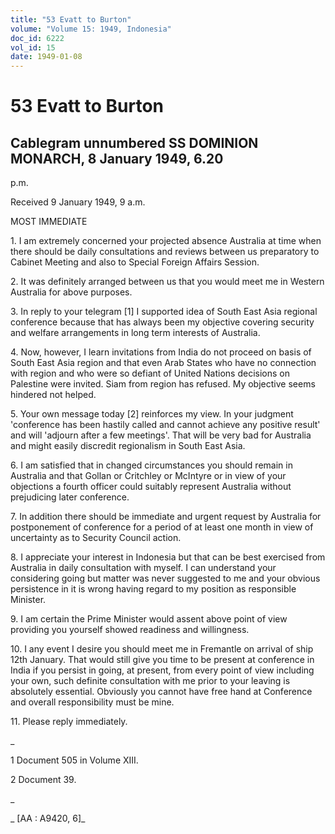 ```yaml
---
title: "53 Evatt to Burton"
volume: "Volume 15: 1949, Indonesia"
doc_id: 6222
vol_id: 15
date: 1949-01-08
---
```


# 53 Evatt to Burton

## Cablegram unnumbered SS DOMINION MONARCH, 8 January 1949, 6.20

p.m.

Received 9 January 1949, 9 a.m.

MOST IMMEDIATE

1\. I am extremely concerned your projected absence Australia at time when there should be daily consultations and reviews between us preparatory to Cabinet Meeting and also to Special Foreign Affairs Session.

2\. It was definitely arranged between us that you would meet me in Western Australia for above purposes.

3\. In reply to your telegram [1] I supported idea of South East Asia regional conference because that has always been my objective covering security and welfare arrangements in long term interests of Australia.

4\. Now, however, I learn invitations from India do not proceed on basis of South East Asia region and that even Arab States who have no connection with region and who were so defiant of United Nations decisions on Palestine were invited. Siam from region has refused. My objective seems hindered not helped.

5\. Your own message today [2] reinforces my view. In your judgment 'conference has been hastily called and cannot achieve any positive result' and will 'adjourn after a few meetings'. That will be very bad for Australia and might easily discredit regionalism in South East Asia.

6\. I am satisfied that in changed circumstances you should remain in Australia and that Gollan or Critchley or McIntyre or in view of your objections a fourth officer could suitably represent Australia without prejudicing later conference.

7\. In addition there should be immediate and urgent request by Australia for postponement of conference for a period of at least one month in view of uncertainty as to Security Council action.

8\. I appreciate your interest in Indonesia but that can be best exercised from Australia in daily consultation with myself. I can understand your considering going but matter was never suggested to me and your obvious persistence in it is wrong having regard to my position as responsible Minister.

9\. I am certain the Prime Minister would assent above point of view providing you yourself showed readiness and willingness.

10\. I any event I desire you should meet me in Fremantle on arrival of ship 12th January. That would still give you time to be present at conference in India if you persist in going, at present, from every point of view including your own, such definite consultation with me prior to your leaving is absolutely essential. Obviously you cannot have free hand at Conference and overall responsibility must be mine.

11\. Please reply immediately.

_

1 Document 505 in Volume XIII.

2 Document 39.

_

_ [AA : A9420, 6]_
